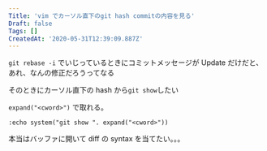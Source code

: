```yaml
---
Title: 'vim でカーソル直下のgit hash commitの内容を見る'
Draft: false
Tags: []
CreatedAt: '2020-05-31T12:39:09.887Z'
---
```


`git rebase -i` でいじっているときにコミットメッセージが Update だけだと、あれ、なんの修正だろうってなる

そのときにカーソル直下の hash から`git show`したい

<!--more-->

`expand("<cword>")` で取れる。

`:echo system("git show ". expand("<cword>"))`

本当はバッファに開いて diff の syntax を当てたい。。。

